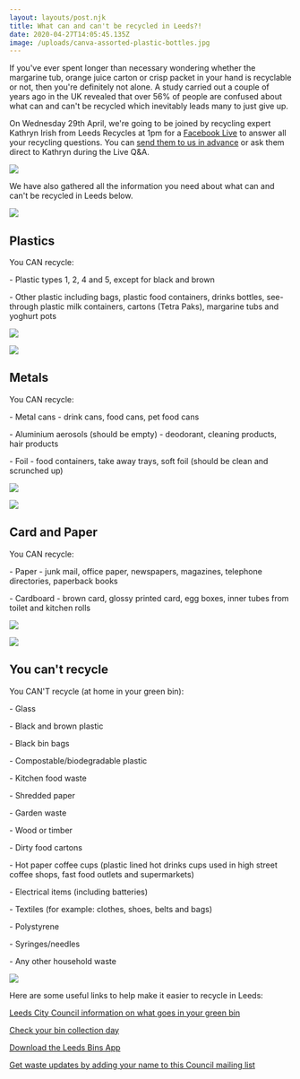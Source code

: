 ```yaml
---
layout: layouts/post.njk
title: What can and can't be recycled in Leeds?!
date: 2020-04-27T14:05:45.135Z
image: /uploads/canva-assorted-plastic-bottles.jpg
---
```

If you've ever spent longer than necessary wondering whether the margarine tub, orange juice carton or crisp packet in your hand is recyclable or not, then you're definitely not alone. A study carried out a couple of years ago in the UK revealed that over 56% of people are confused about what can and can't be recycled which inevitably leads many to just give up.

On Wednesday 29th April, we're going to be joined by recycling expert Kathryn Irish from Leeds Recycles at 1pm for a [Facebook Live](https://www.facebook.com/events/158759045540356/?acontext=%7B%22action_history%22%3A%22[%7B%5C%22surface%5C%22%3A%5C%22page%5C%22%2C%5C%22mechanism%5C%22%3A%5C%22page_upcoming_events_card%5C%22%2C%5C%22extra_data%5C%22%3A[]%7D]%22%2C%22has_source%22%3Atrue%7D) to answer all your recycling questions. You can [send them to us in advance](mailto:info@zerowasteleeds.org.uk) or ask them direct to Kathryn during the Live Q&A.

![](/uploads/4d.png)

We have also gathered all the information you need about what can and can't be recycled in Leeds below. 

![](/uploads/1c.png)

## Plastics

You CAN recycle:

\- Plastic types 1, 2, 4 and 5, except for black and brown

\- Other plastic including bags, plastic food containers, drinks bottles, see-through plastic milk containers, cartons (Tetra Paks), margarine tubs and yoghurt pots

![](/uploads/2c.png)

![](/uploads/3c.png)

## Metals

You CAN recycle:

\- Metal cans - drink cans, food cans, pet food cans

\- Aluminium aerosols (should be empty) - deodorant, cleaning products, hair products

\- Foil - food containers, take away trays, soft foil (should be clean and scrunched up)

![](/uploads/4c.png)

![](/uploads/5c.png)

## Card and Paper

You CAN recycle:

\- Paper - junk mail, office paper, newspapers, magazines, telephone directories, paperback books

\- Cardboard - brown card, glossy printed card, egg boxes, inner tubes from toilet and kitchen rolls

![](/uploads/6c.png)

![](/uploads/7c.png)

## You can't recycle

You CAN'T recycle (at home in your green bin):

\- Glass

\- Black and brown plastic

\- Black bin bags

\- Compostable/biodegradable plastic

\- Kitchen food waste

\- Shredded paper

\- Garden waste

\- Wood or timber

\- Dirty food cartons

\- Hot paper coffee cups (plastic lined hot drinks cups used in high street coffee shops, fast food outlets and supermarkets)

\- Electrical items (including batteries)

\- Textiles (for example: clothes, shoes, belts and bags)

\- Polystyrene

\- Syringes/needles

\- Any other household waste

![](/uploads/8c.png)

Here are some useful links to help make it easier to recycle in Leeds:

[Leeds City Council information on what goes in your green bin](https://www.leeds.gov.uk/residents/bins-and-recycling/your-bins/green-recycling-bin)

[Check your bin collection day](https://www.leeds.gov.uk/residents/bins-and-recycling/check-your-bin-day?fbclid=IwAR34guQIeRlDRdfSlLqAoUV11XxRVK6RrYPBUFVAJYFirzE-iTSqKd9cf2A)

[Download the Leeds Bins App](https://imactivate.com/leedsbins/?utm_source=Twitter&utm_medium=social&utm_campaign=SocialSignIn)

[Get waste updates by adding your name to this Council mailing list](https://public.govdelivery.com/accounts/UKLEEDS/subscriber/new?topic_id=UKLEEDS_3&fbclid=IwAR0udGR0GOJ4qbA5vIw9UAyVz8_8TKjvWUOTOExf9SAR6l8n5vswzQUStN8)
